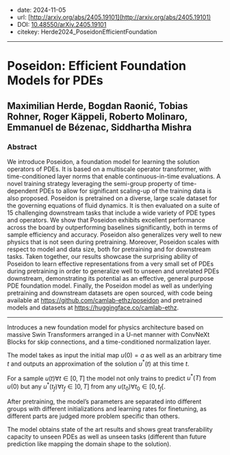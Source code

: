 - date: 2024-11-05
- url: [http://arxiv.org/abs/2405.19101](http://arxiv.org/abs/2405.19101)
- DOI: [10.48550/arXiv.2405.19101](https://doi.org/10.48550/arXiv.2405.19101)
- citekey: Herde2024_PoseidonEfficientFoundation
---

# Poseidon: Efficient Foundation Models for PDEs

## Maximilian Herde, Bogdan Raonić, Tobias Rohner, Roger Käppeli, Roberto Molinaro, Emmanuel de Bézenac, Siddhartha Mishra

### Abstract

We introduce Poseidon, a foundation model for learning the solution operators of PDEs. It is based on a multiscale operator transformer, with time-conditioned layer norms that enable continuous-in-time evaluations. A novel training strategy leveraging the semi-group property of time-dependent PDEs to allow for significant scaling-up of the training data is also proposed. Poseidon is pretrained on a diverse, large scale dataset for the governing equations of fluid dynamics. It is then evaluated on a suite of 15 challenging downstream tasks that include a wide variety of PDE types and operators. We show that Poseidon exhibits excellent performance across the board by outperforming baselines significantly, both in terms of sample efficiency and accuracy. Poseidon also generalizes very well to new physics that is not seen during pretraining. Moreover, Poseidon scales with respect to model and data size, both for pretraining and for downstream tasks. Taken together, our results showcase the surprising ability of Poseidon to learn effective representations from a very small set of PDEs during pretraining in order to generalize well to unseen and unrelated PDEs downstream, demonstrating its potential as an effective, general purpose PDE foundation model. Finally, the Poseidon model as well as underlying pretraining and downstream datasets are open sourced, with code being available at https://github.com/camlab-ethz/poseidon and pretrained models and datasets at https://huggingface.co/camlab-ethz.

---

Introduces a new foundation model for physics architecture based on massive Swin Transformers arranged in a U-net manner with ConvNeXt Blocks for skip connections, and a time-conditioned normalization layer.

The model takes as input the initial map <span class="math">$u(0) = a$</span> as well as an arbitrary time <span class="math">$t$</span> and outputs an approximation of the solution <span class="math">$u^*(t)$</span> at this time <span class="math">$t$</span>.

For a sample <span class="math">$u(t) \forall t \in [0, T]$</span> the model not only trains to predict <span class="math">$u^*(T)$</span> from <span class="math">$u(0)$</span> but any <span class="math">$u^*(t_f) \forall t_f \in ]0, T]$</span> from any <span class="math">$u(t_0) \forall t_0 \in [0, t_f[$</span>.

After pretraining, the model’s parameters are separated into different groups with different initializations and learning rates for finetuning, as different parts are judged more problem specific than others.

The model obtains state of the art results and shows great transferability capacity to unseen PDEs as well as unseen tasks (different than future prediction like mapping the domain shape to the solution).